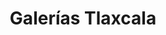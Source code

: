 ---
title: "Galerías Tlaxcala"
url: /san-sebastian-atlahapa/galerias-tlaxcala/
shop: Einkaufszentrum
---